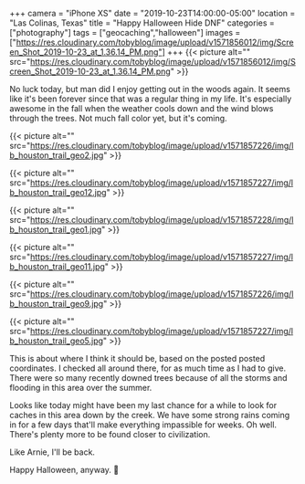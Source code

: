 +++
camera = "iPhone XS"
date = "2019-10-23T14:00:00-05:00"
location = "Las Colinas, Texas"
title = "Happy Halloween Hide DNF"
categories = ["photography"]
tags = ["geocaching","halloween"]
images = ["https://res.cloudinary.com/tobyblog/image/upload/v1571856012/img/Screen_Shot_2019-10-23_at_1.36.14_PM.png"]
+++
{{< picture alt="" src="https://res.cloudinary.com/tobyblog/image/upload/v1571856012/img/Screen_Shot_2019-10-23_at_1.36.14_PM.png" >}}
<!--more--> 
No luck today, but man did I enjoy getting out in the woods again. It seems like it's been forever since that was a regular thing in my life. It's especially awesome in the fall when the weather cools down and the wind blows through the trees. Not much fall color yet, but it's coming.

{{< picture alt="" src="https://res.cloudinary.com/tobyblog/image/upload/v1571857226/img/lb_houston_trail_geo2.jpg" >}}

{{< picture alt="" src="https://res.cloudinary.com/tobyblog/image/upload/v1571857227/img/lb_houston_trail_geo12.jpg" >}}

{{< picture alt="" src="https://res.cloudinary.com/tobyblog/image/upload/v1571857228/img/lb_houston_trail_geo1.jpg" >}}

{{< picture alt="" src="https://res.cloudinary.com/tobyblog/image/upload/v1571857227/img/lb_houston_trail_geo11.jpg" >}}

{{< picture alt="" src="https://res.cloudinary.com/tobyblog/image/upload/v1571857226/img/lb_houston_trail_geo9.jpg" >}}

{{< picture alt="" src="https://res.cloudinary.com/tobyblog/image/upload/v1571857227/img/lb_houston_trail_geo5.jpg" >}}

This is about where I think it should be, based on the posted posted coordinates. I checked all around there, for as much time as I had to give. There were so many recently downed trees because of all the storms and flooding in this area over the summer.

Looks like today might have been my last chance for a while to look for caches in this area down by the creek. We have some strong rains coming in for a few days that'll make everything impassible for weeks. Oh well. There's plenty more to be found closer to civilization. 

Like Arnie, I'll be back.

Happy Halloween, anyway. 🎃

